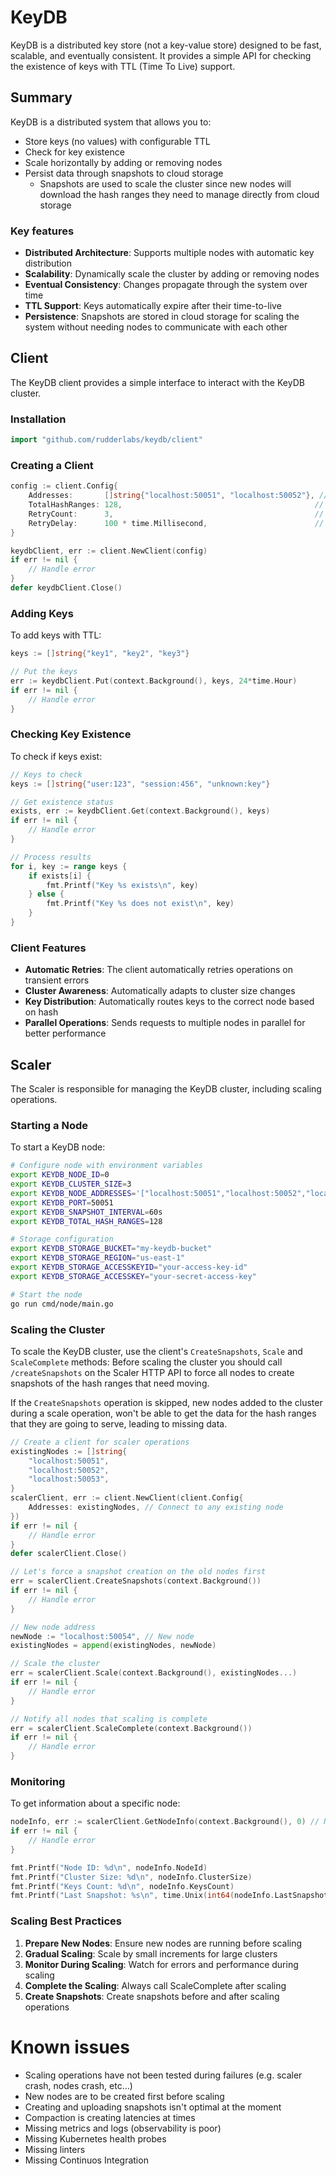 # KeyDB

KeyDB is a distributed key store (not a key-value store) designed to be fast, scalable, and eventually consistent. 
It provides a simple API for checking the existence of keys with TTL (Time To Live) support.

## Summary

KeyDB is a distributed system that allows you to:
- Store keys (no values) with configurable TTL
- Check for key existence
- Scale horizontally by adding or removing nodes
- Persist data through snapshots to cloud storage
  * Snapshots are used to scale the cluster since new nodes will download the hash ranges they need to manage directly
    from cloud storage

### Key features

- **Distributed Architecture**: Supports multiple nodes with automatic key distribution
- **Scalability**: Dynamically scale the cluster by adding or removing nodes
- **Eventual Consistency**: Changes propagate through the system over time
- **TTL Support**: Keys automatically expire after their time-to-live
- **Persistence**: Snapshots are stored in cloud storage for scaling the system without needing nodes to communicate
  with each other

## Client

The KeyDB client provides a simple interface to interact with the KeyDB cluster.

### Installation

```go
import "github.com/rudderlabs/keydb/client"
```

### Creating a Client

```go
config := client.Config{
    Addresses:       []string{"localhost:50051", "localhost:50052"}, // List of node addresses
    TotalHashRanges: 128,                                           // Optional, defaults to 128
    RetryCount:      3,                                             // Optional, defaults to 3
    RetryDelay:      100 * time.Millisecond,                        // Optional, defaults to 100ms
}

keydbClient, err := client.NewClient(config)
if err != nil {
    // Handle error
}
defer keydbClient.Close()
```

### Adding Keys

To add keys with TTL:

```go
keys := []string{"key1", "key2", "key3"}

// Put the keys
err := keydbClient.Put(context.Background(), keys, 24*time.Hour)
if err != nil {
    // Handle error
}
```

### Checking Key Existence

To check if keys exist:

```go
// Keys to check
keys := []string{"user:123", "session:456", "unknown:key"}

// Get existence status
exists, err := keydbClient.Get(context.Background(), keys)
if err != nil {
    // Handle error
}

// Process results
for i, key := range keys {
    if exists[i] {
        fmt.Printf("Key %s exists\n", key)
    } else {
        fmt.Printf("Key %s does not exist\n", key)
    }
}
```

### Client Features

- **Automatic Retries**: The client automatically retries operations on transient errors
- **Cluster Awareness**: Automatically adapts to cluster size changes
- **Key Distribution**: Automatically routes keys to the correct node based on hash
- **Parallel Operations**: Sends requests to multiple nodes in parallel for better performance

## Scaler

The Scaler is responsible for managing the KeyDB cluster, including scaling operations.

### Starting a Node

To start a KeyDB node:

```bash
# Configure node with environment variables
export KEYDB_NODE_ID=0
export KEYDB_CLUSTER_SIZE=3
export KEYDB_NODE_ADDRESSES='["localhost:50051","localhost:50052","localhost:50053"]'
export KEYDB_PORT=50051
export KEYDB_SNAPSHOT_INTERVAL=60s
export KEYDB_TOTAL_HASH_RANGES=128

# Storage configuration
export KEYDB_STORAGE_BUCKET="my-keydb-bucket"
export KEYDB_STORAGE_REGION="us-east-1"
export KEYDB_STORAGE_ACCESSKEYID="your-access-key-id"
export KEYDB_STORAGE_ACCESSKEY="your-secret-access-key"

# Start the node
go run cmd/node/main.go
```

### Scaling the Cluster

To scale the KeyDB cluster, use the client's `CreateSnapshots`, `Scale` and `ScaleComplete` methods:
Before scaling the cluster you should call `/createSnapshots` on the Scaler HTTP API to force all nodes to create
snapshots of the hash ranges that need moving.

If the `CreateSnapshots` operation is skipped, new nodes added to the cluster during a scale operation, won't be
able to get the data for the hash ranges that they are going to serve, leading to missing data.

```go
// Create a client for scaler operations
existingNodes := []string{
    "localhost:50051",
    "localhost:50052",
    "localhost:50053",
}
scalerClient, err := client.NewClient(client.Config{
    Addresses: existingNodes, // Connect to any existing node
})
if err != nil {
    // Handle error
}
defer scalerClient.Close()

// Let's force a snapshot creation on the old nodes first
err = scalerClient.CreateSnapshots(context.Background())
if err != nil {
    // Handle error
}

// New node address
newNode := "localhost:50054", // New node
existingNodes = append(existingNodes, newNode)

// Scale the cluster
err = scalerClient.Scale(context.Background(), existingNodes...)
if err != nil {
    // Handle error
}

// Notify all nodes that scaling is complete
err = scalerClient.ScaleComplete(context.Background())
if err != nil {
    // Handle error
}
```

### Monitoring

To get information about a specific node:

```go
nodeInfo, err := scalerClient.GetNodeInfo(context.Background(), 0) // Node ID 0
if err != nil {
    // Handle error
}

fmt.Printf("Node ID: %d\n", nodeInfo.NodeId)
fmt.Printf("Cluster Size: %d\n", nodeInfo.ClusterSize)
fmt.Printf("Keys Count: %d\n", nodeInfo.KeysCount)
fmt.Printf("Last Snapshot: %s\n", time.Unix(int64(nodeInfo.LastSnapshotTimestamp), 0))
```

### Scaling Best Practices

1. **Prepare New Nodes**: Ensure new nodes are running before scaling
2. **Gradual Scaling**: Scale by small increments for large clusters
3. **Monitor During Scaling**: Watch for errors and performance during scaling
4. **Complete the Scaling**: Always call ScaleComplete after scaling
5. **Create Snapshots**: Create snapshots before and after scaling operations

# Known issues

* Scaling operations have not been tested during failures (e.g. scaler crash, nodes crash, etc...)
* New nodes are to be created first before scaling
* Creating and uploading snapshots isn't optimal at the moment
* Compaction is creating latencies at times
* Missing metrics and logs (observability is poor)
* Missing Kubernetes health probes
* Missing linters
* Missing Continuos Integration
